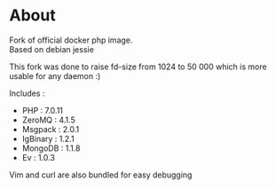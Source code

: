 # About
Fork of official docker php image.  
Based on debian jessie

This fork was done to raise fd-size from 1024 to 50 000 which is more usable for any daemon :)

Includes : 

 - PHP : 7.0.11
 - ZeroMQ : 4.1.5 
 - Msgpack : 2.0.1
 - IgBinary : 1.2.1
 - MongoDB : 1.1.8
 - Ev : 1.0.3
 
 
Vim and curl are also bundled for easy debugging
